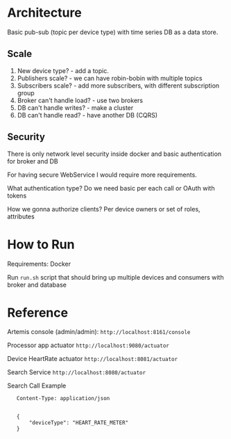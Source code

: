 # Architecture
Basic pub-sub (topic per device type) with time series DB as a data store.

## Scale
1. New device type? - add a topic.
2. Publishers scale? - we can have robin-bobin with multiple topics
3. Subscribers scale? - add more subscribers, with different subscription group
4. Broker can't handle load? - use two brokers  
5. DB can't handle writes? - make a cluster
6. DB can't handle read? - have another DB (CQRS)

## Security 
There is only network level security inside docker and basic authentication for broker and DB

For having secure WebService I would require more requirements.

What authentication type? Do we need basic per each call or OAuth with tokens

How we gonna authorize clients? Per device owners or set of roles, attributes

# How to Run
Requirements: Docker

Run ```run.sh``` script that should bring up multiple devices and consumers with broker and database


# Reference
Artemis console (admin/admin):
```http://localhost:8161/console```

Processor app actuator
```http://localhost:9080/actuator```

Device HeartRate actuator
```http://localhost:8081/actuator```

Search Service
```http://localhost:8080/actuator```

Search Call Example
```POST http://localhost:8080/api/v1/search
   Content-Type: application/json
   
   
   {
       "deviceType": "HEART_RATE_METER"
   }
   
```